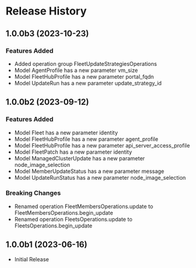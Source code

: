 # Release History

## 1.0.0b3 (2023-10-23)

### Features Added

  - Added operation group FleetUpdateStrategiesOperations
  - Model AgentProfile has a new parameter vm_size
  - Model FleetHubProfile has a new parameter portal_fqdn
  - Model UpdateRun has a new parameter update_strategy_id

## 1.0.0b2 (2023-09-12)

### Features Added

  - Model Fleet has a new parameter identity
  - Model FleetHubProfile has a new parameter agent_profile
  - Model FleetHubProfile has a new parameter api_server_access_profile
  - Model FleetPatch has a new parameter identity
  - Model ManagedClusterUpdate has a new parameter node_image_selection
  - Model MemberUpdateStatus has a new parameter message
  - Model UpdateRunStatus has a new parameter node_image_selection

### Breaking Changes

  - Renamed operation FleetMembersOperations.update to FleetMembersOperations.begin_update
  - Renamed operation FleetsOperations.update to FleetsOperations.begin_update

## 1.0.0b1 (2023-06-16)

* Initial Release
